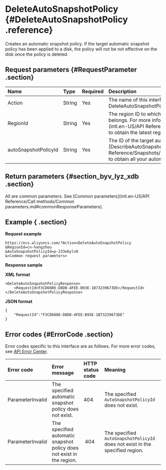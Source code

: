 # DeleteAutoSnapshotPolicy {#DeleteAutoSnapshotPolicy .reference}

Creates an automatic snapshot policy. If the target automatic snapshot policy has been applied to a disk, the policy will not be not effective on the disk once the policy is deleted.

## Request parameters {#RequestParameter .section}

|Name|Type|Required|Description|
|:---|:---|:-------|:----------|
|Action|String|Yes|The name of this interface. Value: DeleteAutoSnapshotPolicy.|
|RegionId|String|Yes|The region ID to which the automatic snapshot policy belongs. For more information, call [DescribeRegions](intl.en-US/API Reference/Regions/DescribeRegions.md#) to obtain the latest region list.|
|autoSnapshotPolicyId|String|Yes|The ID of the target automatic snapshot policy. You can call [DescribeAutoSnapshotPolicyEx](intl.en-US/API Reference/Snapshots/DescribeAutoSnapshotPolicyEx.md#) to obtain all your automatic snapshot policies.|

## Return parameters {#section_byv_lyz_xdb .section}

All are common parameters. See [Common parameters](intl.en-US/API Reference/Call methods/Common parameters.md#commonResponseParameters).

## Example { .section}

**Request example** 

```
https://ecs.aliyuncs.com/?Action=DeleteAutoSnapshotPolicy
&RegionId=cn-hangzhou
&AutoSnapshotPolicyId=p-233e6ylv0
&<Common request parameters>
```

**Response sample** 

**XML format**

```
<DeleteAutoSnapshotPolicyResponse>
    <RequestId>F3CD6886-D8D0-4FEE-B93E-1B73239673DE</RequestId> 
</DeleteAutoSnapshotPolicyResponse>
```

 **JSON format** 

```
{
    "RequestId":"F3CD6886-D8D0-4FEE-B93E-1B73239673DE"
}
```

## Error codes {#ErrorCode .section}

Error codes specific to this interface are as follows. For more error codes, see [API Error Center](https://error-center.alibabacloud.com/status/product/Ecs). 

|Error code|Error message|HTTP status code|Meaning|
|:---------|:------------|:---------------|:------|
|ParameterInvalid|The specified automatic snapshot policy does not exist.|404|The specified `AutoSnapshotPolicyId` does not exist.|
|ParameterInvalid|The specified automatic snapshot policy does not exist in the region.| 404|The specified `AutoSnapshotPolicyId` does not exist in the specified region.|

